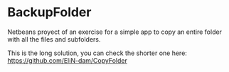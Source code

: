 # BackupFolder

Netbeans proyect of an exercise for a simple app to copy an entire folder with all the files and subfolders.

This is the long solution, you can check the shorter one here: 
https://github.com/EliN-dam/CopyFolder